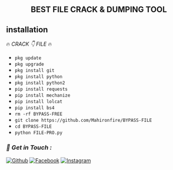 <h2 align="center">  BEST FILE CRACK & DUMPING TOOL </h2>


## <b>installation</b>

🔥 _CRACK 👇 FILE_ 🔥

- `pkg update`
- `pkg upgrade`
- `pkg install git`
- `pkg install python`
- `pkg install python2`
- `pip install requests`
- `pip install mechanize`
- `pip install lolcat`
- `pip install bs4`
- `rm -rf BYPASS-FREE`
- `git clone https://github.com/Mahironfire/BYPASS-FILE`
- `cd BYPASS-FILE`
- `python FILE-PRO.py`



### *📡 Get in Touch :*
[![Github](https://img.shields.io/badge/Github-525252?style=for-the-badge&logo=github)](https://github.com/Mahironfire)
[![Facebook](https://img.shields.io/badge/Facebook-3b5998?style=for-the-badge&logo=facebook)](https://fb.com/toxic.mahir)
[![Instagram](https://img.shields.io/badge/Instagram-8a3ab9?style=for-the-badge&logo=instagram)](https://www.instagram.com/mahirtahsan)
